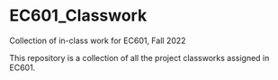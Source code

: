 # EC601_Classwork
Collection of in-class work for EC601, Fall 2022

This repository is a collection of all the project classworks assigned in EC601. 
